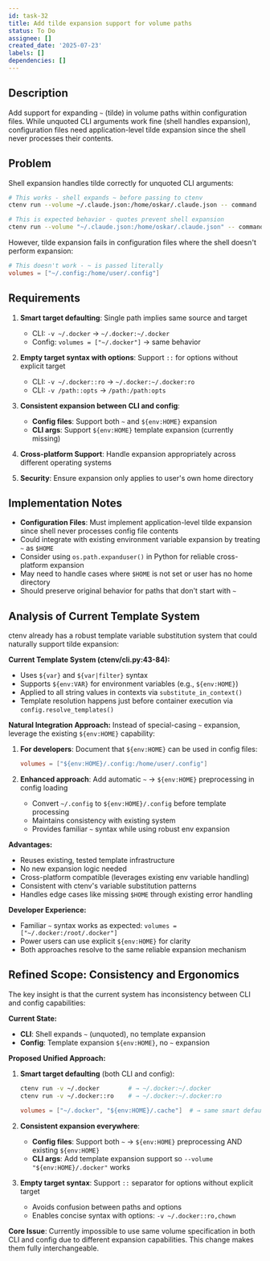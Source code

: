 ```yaml
---
id: task-32
title: Add tilde expansion support for volume paths
status: To Do
assignee: []
created_date: '2025-07-23'
labels: []
dependencies: []
---
```


## Description

Add support for expanding `~` (tilde) in volume paths within configuration files. While unquoted CLI arguments work fine (shell handles expansion), configuration files need application-level tilde expansion since the shell never processes their contents.

## Problem

Shell expansion handles tilde correctly for unquoted CLI arguments:

```bash
# This works - shell expands ~ before passing to ctenv
ctenv run --volume ~/.claude.json:/home/oskar/.claude.json -- command

# This is expected behavior - quotes prevent shell expansion
ctenv run --volume "~/.claude.json:/home/oskar/.claude.json" -- command
```

However, tilde expansion fails in configuration files where the shell doesn't perform expansion:

```toml
# This doesn't work - ~ is passed literally
volumes = ["~/.config:/home/user/.config"]
```

## Requirements

1. **Smart target defaulting**: Single path implies same source and target
   - CLI: `-v ~/.docker` → `~/.docker:~/.docker`  
   - Config: `volumes = ["~/.docker"]` → same behavior
   
2. **Empty target syntax with options**: Support `::` for options without explicit target
   - CLI: `-v ~/.docker::ro` → `~/.docker:~/.docker:ro`
   - CLI: `-v /path::opts` → `/path:/path:opts`

3. **Consistent expansion between CLI and config**: 
   - **Config files**: Support both `~` and `${env:HOME}` expansion
   - **CLI args**: Support `${env:HOME}` template expansion (currently missing)
   
4. **Cross-platform Support**: Handle expansion appropriately across different operating systems

5. **Security**: Ensure expansion only applies to user's own home directory

## Implementation Notes

- **Configuration Files**: Must implement application-level tilde expansion since shell never processes config file contents
- Could integrate with existing environment variable expansion by treating `~` as `$HOME`
- Consider using `os.path.expanduser()` in Python for reliable cross-platform expansion
- May need to handle cases where `$HOME` is not set or user has no home directory
- Should preserve original behavior for paths that don't start with `~`

## Analysis of Current Template System

ctenv already has a robust template variable substitution system that could naturally support tilde expansion:

**Current Template System (ctenv/cli.py:43-84):**
- Uses `${var}` and `${var|filter}` syntax
- Supports `${env:VAR}` for environment variables (e.g., `${env:HOME}`)
- Applied to all string values in contexts via `substitute_in_context()`
- Template resolution happens just before container execution via `config.resolve_templates()`

**Natural Integration Approach:**
Instead of special-casing `~` expansion, leverage the existing `${env:HOME}` capability:

1. **For developers**: Document that `${env:HOME}` can be used in config files:
   ```toml
   volumes = ["${env:HOME}/.config:/home/user/.config"]
   ```

2. **Enhanced approach**: Add automatic `~` -> `${env:HOME}` preprocessing in config loading
   - Convert `~/.config` to `${env:HOME}/.config` before template processing
   - Maintains consistency with existing system
   - Provides familiar `~` syntax while using robust env expansion

**Advantages:**
- Reuses existing, tested template infrastructure
- No new expansion logic needed
- Cross-platform compatible (leverages existing env variable handling)
- Consistent with ctenv's variable substitution patterns
- Handles edge cases like missing `$HOME` through existing error handling

**Developer Experience:**
- Familiar `~` syntax works as expected: `volumes = ["~/.docker:/root/.docker"]`
- Power users can use explicit `${env:HOME}` for clarity
- Both approaches resolve to the same reliable expansion mechanism

## Refined Scope: Consistency and Ergonomics

The key insight is that the current system has inconsistency between CLI and config capabilities:

**Current State:**
- **CLI**: Shell expands `~` (unquoted), no template expansion
- **Config**: Template expansion `${env:HOME}`, no `~` expansion

**Proposed Unified Approach:**

1. **Smart target defaulting** (both CLI and config):
   ```bash
   ctenv run -v ~/.docker        # → ~/.docker:~/.docker
   ctenv run -v ~/.docker::ro    # → ~/.docker:~/.docker:ro
   ```
   ```toml
   volumes = ["~/.docker", "${env:HOME}/.cache"]  # → same smart defaulting
   ```

2. **Consistent expansion everywhere**:
   - **Config files**: Support both `~` → `${env:HOME}` preprocessing AND existing `${env:HOME}`
   - **CLI args**: Add template expansion support so `--volume "${env:HOME}/.docker"` works

3. **Empty target syntax**: Support `::` separator for options without explicit target
   - Avoids confusion between paths and options
   - Enables concise syntax with options: `-v ~/.docker::ro,chown`

**Core Issue**: Currently impossible to use same volume specification in both CLI and config due to different expansion capabilities. This change makes them fully interchangeable.
